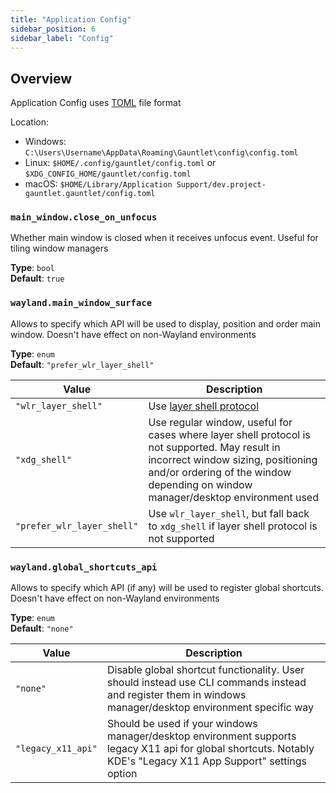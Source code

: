 ```yaml
---
title: "Application Config"
sidebar_position: 6
sidebar_label: "Config"
---
```


## Overview

Application Config uses [TOML](https://toml.io) file format

Location:
- Windows:  `C:\Users\Username\AppData\Roaming\Gauntlet\config\config.toml`
- Linux: `$HOME/.config/gauntlet/config.toml` or `$XDG_CONFIG_HOME/gauntlet/config.toml`
- macOS: `$HOME/Library/Application Support/dev.project-gauntlet.gauntlet/config.toml`

### `main_window.close_on_unfocus`

Whether main window is closed when it receives unfocus event. Useful for tiling window managers

**Type**: `bool`<br>
**Default**: `true`

### `wayland.main_window_surface`

Allows to specify which API will be used to display, position and order main window. Doesn't have effect on non-Wayland environments

**Type**: `enum`<br>
**Default**: `"prefer_wlr_layer_shell"`

| Value                      | Description                                                                                                                                                                                                             |
|----------------------------|-------------------------------------------------------------------------------------------------------------------------------------------------------------------------------------------------------------------------|
| `"wlr_layer_shell"`        | Use [layer shell protocol](https://wayland.app/protocols/wlr-layer-shell-unstable-v1)                                                                                                                                   |
| `"xdg_shell"`              | Use regular window, useful for cases where layer shell protocol is not supported. May result in incorrect window sizing, positioning and/or ordering of the window depending on window manager/desktop environment used | 
| `"prefer_wlr_layer_shell"` | Use `wlr_layer_shell`, but fall back to `xdg_shell` if layer shell protocol is not supported                                                                                                                            |


### `wayland.global_shortcuts_api`

Allows to specify which API (if any) will be used to register global shortcuts. Doesn't have effect on non-Wayland environments

**Type**: `enum`<br>
**Default**: `"none"`

| Value              | Description                                                                                                                                                     |
|--------------------|-----------------------------------------------------------------------------------------------------------------------------------------------------------------|
| `"none"`           | Disable global shortcut functionality. User should instead use CLI commands instead and register them in windows manager/desktop environment specific way       |
| `"legacy_x11_api"` | Should be used if your windows manager/desktop environment supports legacy X11 api for global shortcuts. Notably KDE's "Legacy X11 App Support" settings option | 

